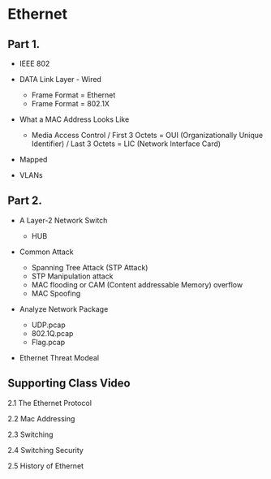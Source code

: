 # Ethernet

## Part 1.
* IEEE 802

* DATA Link Layer - Wired
  - Frame Format = Ethernet
  - Frame Format = 802.1X

* What a MAC Address Looks Like
  - Media Access Control / First 3 Octets = OUI (Organizationally Unique Identifier) / Last 3 Octets = LIC (Network Interface Card)

* Mapped

* VLANs

## Part 2.
* A Layer-2 Network Switch
  - HUB

* Common Attack
  - Spanning Tree Attack (STP Attack)
  - STP Manipulation attack
  - MAC flooding or CAM (Content addressable Memory) overflow
  - MAC Spoofing

* Analyze Network Package
  - UDP.pcap
  - 802.1Q.pcap
  - Flag.pcap

* Ethernet Threat Modeal

## Supporting Class Video

2.1 The Ethernet Protocol

2.2 Mac Addressing

2.3 Switching

2.4 Switching Security

2.5 History of Ethernet
